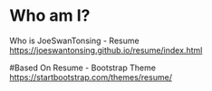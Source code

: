 # Who am I?
Who is JoeSwanTonsing - Resume
https://joeswantonsing.github.io/resume/index.html

#Based On
Resume - Bootstrap Theme
https://startbootstrap.com/themes/resume/

